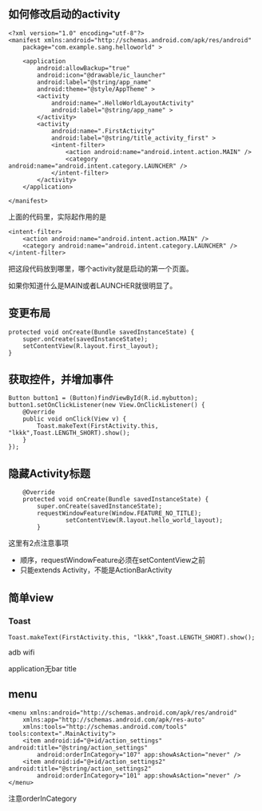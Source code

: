 
## 如何修改启动的activity

```
<?xml version="1.0" encoding="utf-8"?>
<manifest xmlns:android="http://schemas.android.com/apk/res/android"
    package="com.example.sang.helloworld" >

    <application
        android:allowBackup="true"
        android:icon="@drawable/ic_launcher"
        android:label="@string/app_name"
        android:theme="@style/AppTheme" >
        <activity
            android:name=".HelloWorldLayoutActivity"
            android:label="@string/app_name" >
        </activity>
        <activity
            android:name=".FirstActivity"
            android:label="@string/title_activity_first" >
            <intent-filter>
                <action android:name="android.intent.action.MAIN" />
                <category android:name="android.intent.category.LAUNCHER" />
            </intent-filter>
        </activity>
    </application>

</manifest>
```

上面的代码里，实际起作用的是

```
<intent-filter>
    <action android:name="android.intent.action.MAIN" />
    <category android:name="android.intent.category.LAUNCHER" />
</intent-filter>
```

把这段代码放到哪里，哪个activity就是启动的第一个页面。

如果你知道什么是MAIN或者LAUNCHER就很明显了。

## 变更布局

```
protected void onCreate(Bundle savedInstanceState) {
    super.onCreate(savedInstanceState);
    setContentView(R.layout.first_layout);
}
```


## 获取控件，并增加事件

```
Button button1 = (Button)findViewById(R.id.mybutton);
button1.setOnClickListener(new View.OnClickListener() {
    @Override
    public void onClick(View v) {
        Toast.makeText(FirstActivity.this, "lkkk",Toast.LENGTH_SHORT).show();
    }
});
```

## 隐藏Activity标题

```
    @Override
    protected void onCreate(Bundle savedInstanceState) {
        super.onCreate(savedInstanceState);
        requestWindowFeature(Window.FEATURE_NO_TITLE);
				setContentView(R.layout.hello_world_layout);
		}
```

这里有2点注意事项

- 顺序，requestWindowFeature必须在setContentView之前
- 只能extends Activity，不能是ActionBarActivity


## 简单view

### Toast

```
Toast.makeText(FirstActivity.this, "lkkk",Toast.LENGTH_SHORT).show();
```



adb wifi


application无bar title

## menu


```
<menu xmlns:android="http://schemas.android.com/apk/res/android"
    xmlns:app="http://schemas.android.com/apk/res-auto"
    xmlns:tools="http://schemas.android.com/tools" tools:context=".MainActivity">
    <item android:id="@+id/action_settings" android:title="@string/action_settings"
        android:orderInCategory="107" app:showAsAction="never" />
    <item android:id="@+id/action_settings2" android:title="@string/action_settings2"
        android:orderInCategory="101" app:showAsAction="never" />
</menu>
```

注意orderInCategory
